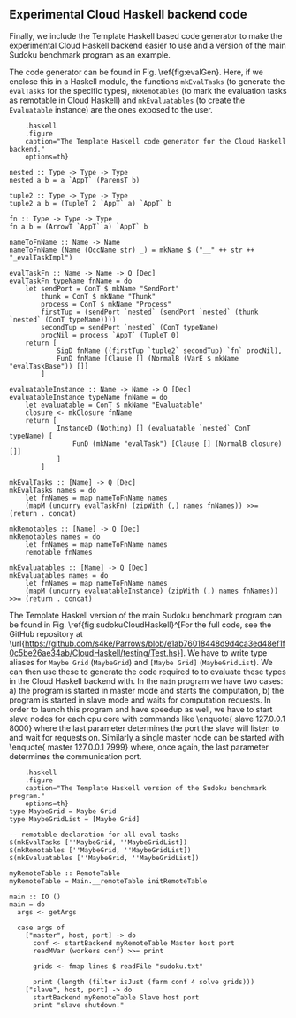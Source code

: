 ## Experimental Cloud Haskell backend code

Finally, we include the Template Haskell based code
generator to make the experimental Cloud Haskell backend easier
to use and a version of the main Sudoku benchmark program as an example.

The code generator can be found in Fig. \ref{fig:evalGen}. Here, if we enclose
this in a Haskell module, the functions `mkEvalTasks` (to generate the `evalTask`s for the
specific types), `mkRemotables` (to mark the evaluation tasks as remotable in Cloud Haskell)
and `mkEvaluatables` (to create the `Evaluatable` instance) are the ones exposed to the user. 

~~~~{#fig:evalGen
    .haskell
    .figure
    caption="The Template Haskell code generator for the Cloud Haskell backend."
    options=th}

nested :: Type -> Type -> Type
nested a b = a `AppT` (ParensT b)

tuple2 :: Type -> Type -> Type
tuple2 a b = (TupleT 2 `AppT` a) `AppT` b

fn :: Type -> Type -> Type
fn a b = (ArrowT `AppT` a) `AppT` b

nameToFnName :: Name -> Name
nameToFnName (Name (OccName str) _) = mkName $ ("__" ++ str ++ "_evalTaskImpl")

evalTaskFn :: Name -> Name -> Q [Dec]
evalTaskFn typeName fnName = do
	let sendPort = ConT $ mkName "SendPort"
	    thunk = ConT $ mkName "Thunk"
	    process = ConT $ mkName "Process"
	    firstTup = (sendPort `nested` (sendPort `nested` (thunk `nested` (ConT typeName))))
	    secondTup = sendPort `nested` (ConT typeName)
	    procNil = process `AppT` (TupleT 0)
	return [
			SigD fnName ((firstTup `tuple2` secondTup) `fn` procNil),
			FunD fnName [Clause [] (NormalB (VarE $ mkName "evalTaskBase")) []]
		]

evaluatableInstance :: Name -> Name -> Q [Dec]
evaluatableInstance typeName fnName = do
	let evaluatable = ConT $ mkName "Evaluatable"
	closure <- mkClosure fnName
	return [
			InstanceD (Nothing) [] (evaluatable `nested` ConT typeName) [
				FunD (mkName "evalTask") [Clause [] (NormalB closure) []]
			]
		]

mkEvalTasks :: [Name] -> Q [Dec]
mkEvalTasks names = do
	let fnNames = map nameToFnName names
  	(mapM (uncurry evalTaskFn) (zipWith (,) names fnNames)) >>= (return . concat)

mkRemotables :: [Name] -> Q [Dec]
mkRemotables names = do
	let fnNames = map nameToFnName names
	remotable fnNames

mkEvaluatables :: [Name] -> Q [Dec]
mkEvaluatables names = do
	let fnNames = map nameToFnName names
  	(mapM (uncurry evaluatableInstance) (zipWith (,) names fnNames)) >>= (return . concat)
~~~~

The Template Haskell version of the main Sudoku benchmark program can be found in
Fig. \ref{fig:sudokuCloudHaskell}^[For the full code, see the GitHub repository at
\url{https://github.com/s4ke/Parrows/blob/e1ab76018448d9d4ca3ed48ef1f0c5be26ae34ab/CloudHaskell/testing/Test.hs}].
We have to write type aliases for `Maybe Grid` (`MaybeGrid`)
and `[Maybe Grid]` (`MaybeGridList`). We can then use these to generate the code
required to to evaluate these types in the Cloud Haskell backend with. In the
`main` program we have two cases: a) the program is started in master mode and starts
the computation, b) the program is started in slave mode and waits for computation
requests.
In order to launch this program and have speedup as well, we have
to start slave nodes for each cpu core with commands like
\enquote{<executable> slave 127.0.0.1 8000} where the last parameter determines the
port the slave will listen to and wait for requests on. Similarly a single master node can be started with
\enquote{<executable> master 127.0.0.1 7999} where, once again, the last parameter
determines the communication port.

~~~~{#fig:sudokuCloudHaskell
    .haskell
    .figure
    caption="The Template Haskell version of the Sudoku benchmark program."
    options=th}
type MaybeGrid = Maybe Grid
type MaybeGridList = [Maybe Grid]

-- remotable declaration for all eval tasks
$(mkEvalTasks [''MaybeGrid, ''MaybeGridList])
$(mkRemotables [''MaybeGrid, ''MaybeGridList])
$(mkEvaluatables [''MaybeGrid, ''MaybeGridList])

myRemoteTable :: RemoteTable
myRemoteTable = Main.__remoteTable initRemoteTable

main :: IO ()
main = do
  args <- getArgs

  case args of
    ["master", host, port] -> do
      conf <- startBackend myRemoteTable Master host port
      readMVar (workers conf) >>= print

      grids <- fmap lines $ readFile "sudoku.txt"

      print (length (filter isJust (farm conf 4 solve grids)))
    ["slave", host, port] -> do
      startBackend myRemoteTable Slave host port
      print "slave shutdown."
~~~~

